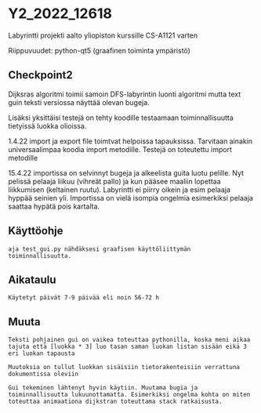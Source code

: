# Y2_2022_12618

Labyrintti projekti aalto yliopiston kurssille CS-A1121 varten

Riippuvuudet:
python-qt5 (graafinen toiminta ympäristö) 


## Checkpoint2

   Dijksras algoritmi toimii samoin DFS-labyrintin luonti algoritmi mutta text guin teksti versiossa näyttää olevan bugeja. 

   Lisäksi yksittäisi testejä on tehty koodille testaamaan toiminnallisuutta tietyissä luokka olioissa.

   1.4.22 import ja export file toimtvat helpoissa tapauksissa. Tarvitaan ainakin universaalimpaa koodia import metodille. Testejä on toteutettu import metodille  

   15.4.22 importissa on selvinnyt bugeja ja alkeelista guita luotu pelille. Nyt pelissä pelaaja liikuu (vihreät pallo) ja kun pääsee maaliin lopettaa liikkumisen (keltainen ruutu). Labyrintti ei piirry oikein ja esim pelaaja hyppää seinien yli. Importissa on vielä isompia ongelmia esimerkiksi pelaaja saattaa hypätä pois kartalta.

## Käyttöohje
    
    aja test_gui.py nähdäksesi graafisen käyttöliittymän toiminnallisuutta. 

## Aikataulu

    Käytetyt päivät 7-9 päivää eli noin 56-72 h
   
## Muuta
    Teksti pohjainen gui on vaikea toteuttaa pythonilla, koska meni aikaa tajuta että [luokka * 3] luo tasan saman luokan listan sisään eikä 3 eri luokan tapausta

    Muutoksia on tullut luokkan sisäisiin tietorakenteisiin verrattuna dokumentissa oleviin

    Gui tekeminen lähtenyt hyvin käytiin. Muutama bugia ja toiminnallisuutta lukuunottamatta. Esimerkiksi ongelma kohta on miten toteuttaa animaationa dijkstran toteuttama stack ratkaisusta.


    
